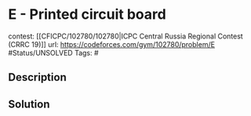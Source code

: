 # E - Printed circuit board

contest: [[CFICPC/102780/102780|ICPC Central Russia Regional Contest (CRRC 19)]]
url: https://codeforces.com/gym/102780/problem/E
#Status/UNSOLVED
Tags: #

## Description

## Solution

